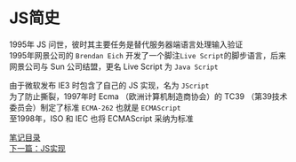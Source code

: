 # JS简史

1995年 JS 问世，彼时其主要任务是替代服务器端语言处理输入验证  
1995年网景公司的 `Brendan Eich` 开发了一个脚注`Live Script`的脚步语言，后来网景公司与 Sun 公司结盟，更名 Live Script 为 `Java Script`  

由于微软发布 IE3 时包含了自己的 JS 实现，名为 `JScript`  
为了防止撕裂，1997年时 Ecma （欧洲计算机制造商协会）的 TC39 （第39技术委员会）制定了标准 `ECMA-262` 也就是 `ECMAScript`  
至1998年，ISO 和 IEC 也将 ECMAScript 采纳为标准  

[笔记目录](../../《JavaScript高级程序设计（第四版）》学习笔记.md#1-何为js)  
[下一篇：JS实现](./2-JS实现.md)  
